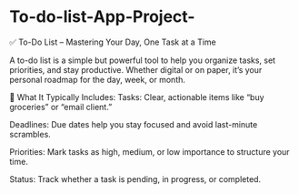 # To-do-list-App-Project-

✅ To-Do List – Mastering Your Day, One Task at a Time

A to-do list is a simple but powerful tool to help you organize tasks, set priorities, and stay productive. Whether digital or on paper, it’s your personal roadmap for the day, week, or month.

📝 What It Typically Includes:
Tasks: Clear, actionable items like “buy groceries” or “email client.”

Deadlines: Due dates help you stay focused and avoid last-minute scrambles.

Priorities: Mark tasks as high, medium, or low importance to structure your time.

Status: Track whether a task is pending, in progress, or completed.

